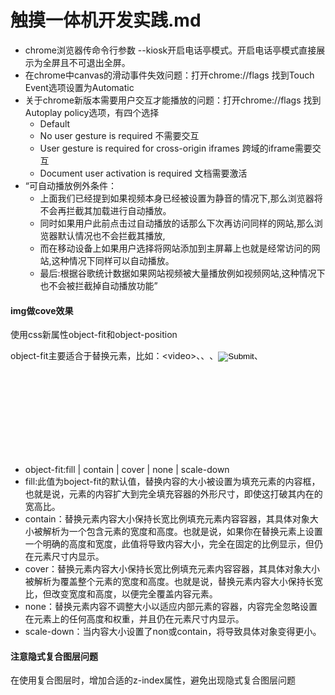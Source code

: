 # 触摸一体机开发实践.md



- chrome浏览器传命令行参数 --kiosk开启电话亭模式。开启电话亭模式直接展示为全屏且不可退出全屏。
- 在chrome中canvas的滑动事件失效问题：打开chrome://flags 找到Touch Event选项设置为Automatic
- 关于chrome新版本需要用户交互才能播放的问题：打开chrome://flags 找到Autoplay policy选项，有四个选择
    + Default
    + No user gesture is required   不需要交互
    + User gesture is required for cross-origin iframes 跨域的iframe需要交互
    + Document user activation is required 文档需要激活
- “可自动播放例外条件：
    + 上面我们已经提到如果视频本身已经被设置为静音的情况下,那么浏览器将不会再拦截其加载进行自动播放。
    + 同时如果用户此前点击过自动播放的话那么下次再访问同样的网站,那么浏览器默认情况也不会拦截其播放,
    + 而在移动设备上如果用户选择将网站添加到主屏幕上也就是经常访问的网站,这种情况下同样可以自动播放。
    + 最后:根据谷歌统计数据如果网站视频被大量播放例如视频网站,这种情况下也不会被拦截掉自动播放功能”

#### img做cove效果
使用css新属性object-fit和object-position

object-fit主要适合于替换元素，比如：\<video>、<object>、<img>、<input type="image">、<svg>、<svg:image>和<svg:video>等。
- object-fit:fill | contain | cover | none | scale-down
- fill:此值为boject-fit的默认值，替换内容的大小被设置为填充元素的内容框，也就是说，元素的内容扩大到完全填充容器的外形尺寸，即使这打破其内在的宽高比。
- contain：替换元素内容大小保持长宽比例填充元素内容容器，其具体对象大小被解析为一个包含元素的宽度和高度。也就是说，如果你在替换元素上设置一个明确的高度和宽度，此值将导致内容大小，完全在固定的比例显示，但仍在元素尺寸内显示。
- cover：替换元素内容大小保持长宽比例填充元素内容容器，其具体对象大小被解析为覆盖整个元素的宽度和高度。也就是说，替换元素内容大小保持长宽比，但改变宽度和高度，以便完全覆盖内容元素。
- none：替换元素内容不调整大小以适应内部元素的容器，内容完全忽略设置在元素上的任何高度和权重，并且仍在元素尺寸内显示。
- scale-down：当内容大小设置了non或contain，将导致具体对象变得更小。


#### 注意隐式复合图层问题
在使用复合图层时，增加合适的z-index属性，避免出现隐式复合图层问题

